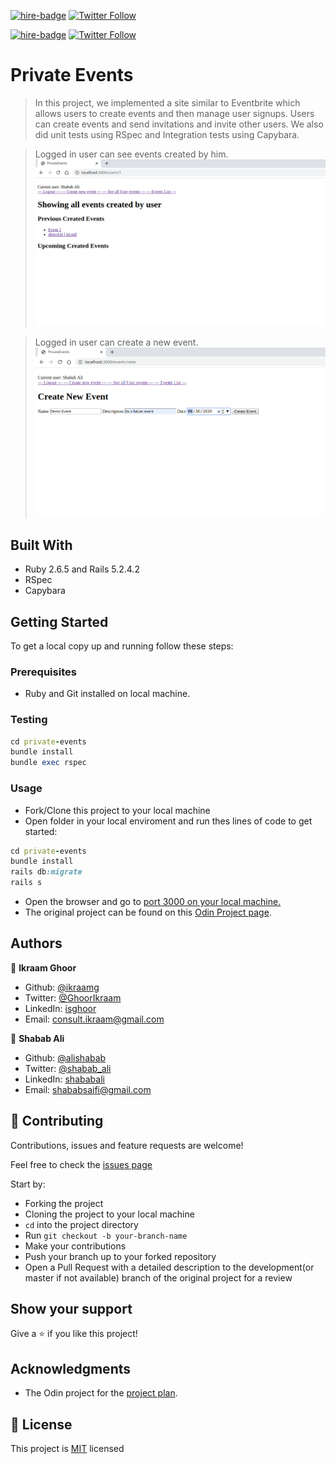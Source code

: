 [![hire-badge](https://img.shields.io/badge/Consult%20/%20Hire%20Ikraam-Click%20to%20Contact-brightgreen)](mailto:consult.ikraam@gmail.com) [![Twitter Follow](https://img.shields.io/twitter/follow/GhoorIkraam?label=Follow%20Ikraam%20on%20Twitter&style=social)](https://twitter.com/GhoorIkraam)

[![hire-badge](https://img.shields.io/badge/Consult%20/%20Hire%20Shabab-Click%20to%20Contact-brightgreen)](mailto:shababsaifi@gmail.com) [![Twitter Follow](https://img.shields.io/twitter/follow/shabab_ali?label=Follow%20Shabab%20on%20Twitter&style=social)](https://twitter.com/shabab_ali)

# Private Events

> In this project, we implemented a site similar to Eventbrite which allows users to create events and then manage user signups. Users can create events and send invitations and invite other users. We also did unit tests using RSpec and Integration tests using Capybara.

>Logged in user can see events created by him.
![screenshot](screenshot_1.png)

>Logged in user can create a new event.
![screenshot](screenshot_2.png)



## Built With

- Ruby 2.6.5 and Rails 5.2.4.2
- RSpec
- Capybara

## Getting Started

To get a local copy up and running follow these steps:

### Prerequisites

- Ruby and Git installed on local machine.

### Testing
```Ruby
cd private-events
bundle install
bundle exec rspec
 ```

### Usage

- Fork/Clone this project to your local machine
- Open folder in your local enviroment and run thes lines of code to get started:

```Ruby
cd private-events
bundle install
rails db:migrate
rails s 
```

- Open the browser and go to [port 3000 on your local machine.](http://localhost:3000)
- The original project can be found on this [Odin Project page](https://www.theodinproject.com/courses/ruby-on-rails/lessons/associations).

## Authors

👤 **Ikraam Ghoor**

- Github: [@ikraamg](https://github.com/ikraamg)
- Twitter: [@GhoorIkraam](https://twitter.com/GhoorIkraam)
- LinkedIn: [isghoor](https://linkedin.com/isghoor)
- Email: [consult.ikraam@gmail.com](mailto:consult.ikraam@gmail.com)

👤 **Shabab Ali**

- Github: [@alishabab](https://github.com/alishabab)
- Twitter: [@shabab_ali](https://twitter.com/shabab_ali)
- LinkedIn: [shababali](https://www.linkedin.com/in/shababali/)
- Email: [shababsaifi@gmail.com](mailto:shababsaifi@gmail.com)

## 🤝 Contributing

Contributions, issues and feature requests are welcome!

Feel free to check the [issues page](https://github.com/alishabab/private-events/issues)

Start by:

- Forking the project
- Cloning the project to your local machine
- `cd` into the project directory
- Run `git checkout -b your-branch-name`
- Make your contributions
- Push your branch up to your forked repository
- Open a Pull Request with a detailed description to the development(or master if not available) branch of the original project for a review

## Show your support

Give a ⭐️ if you like this project!

## Acknowledgments

- The Odin project for the [project plan](https://www.theodinproject.com/courses/ruby-on-rails/lessons/associations).

## 📝 License

This project is [MIT](LICENSE.md) licensed
